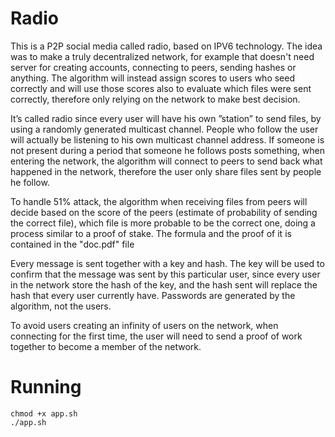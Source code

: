 # Radio
This is a P2P social media called radio, based on IPV6 technology. The idea was to make a truly decentralized network, for example that doesn't need server for creating accounts, connecting to peers, sending hashes or anything. The algorithm will instead assign scores to users who seed correctly and will use those scores also to evaluate which files were sent correctly, therefore only relying on the network to make best decision.

It’s called radio since every user will have his own ”station” to send files, by
using a randomly generated multicast channel. People who follow the user will actually be listening to his own multicast channel address.
If someone is not present during a period that someone he follows posts something, when entering the network, the algorithm will connect to peers to send back what happened in the network, therefore the user only share files sent by people he follow.

To handle 51% attack, the algorithm when receiving files from peers will decide based on the score of the peers (estimate of probability of sending the correct file), which file is more probable to be the correct one, doing a process similar to a proof of stake. The formula and the proof of it is contained in the "doc.pdf" file

Every message is sent together with a key and hash. The key will be used to confirm that the message was sent by this particular user, since every user in the network store the hash of the key, and the hash sent will replace the hash that every user currently have. Passwords are generated by the algorithm, not the users.

To avoid users creating an infinity of users on the network, when connecting for the first time, the user will need to send a proof of work together to become a member of the network.
# Running

```
chmod +x app.sh
./app.sh

```
